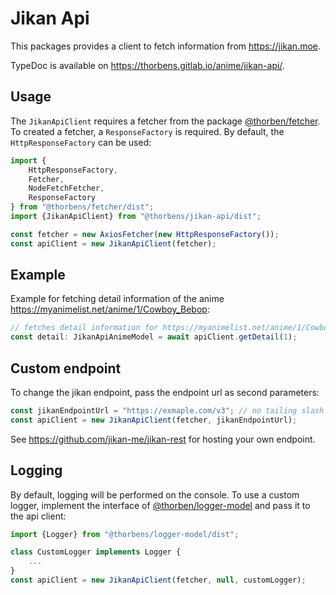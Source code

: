 # Jikan Api
This packages provides a client to fetch information from https://jikan.moe.

TypeDoc is available on https://thorbens.gitlab.io/anime/jikan-api/.

## Usage
The `JikanApiClient` requires a fetcher from the package [@thorben/fetcher](https://gitlab.com/thorbens/fetcher).
To created a fetcher, a `ResponseFactory` is required.
By default, the `HttpResponseFactory` can be used:

```typescript
import {
    HttpResponseFactory,
    Fetcher,
    NodeFetchFetcher,
    ResponseFactory
} from "@thorbens/fetcher/dist";
import {JikanApiClient} from "@thorbens/jikan-api/dist";

const fetcher = new AxiosFetcher(new HttpResponseFactory());
const apiClient = new JikanApiClient(fetcher);
```

## Example
Example for fetching detail information of the anime https://myanimelist.net/anime/1/Cowboy_Bebop:

```typescript
// fetches detail information for https://myanimelist.net/anime/1/Cowboy_Bebop
const detail: JikanApiAnimeModel = await apiClient.getDetail(1);
```

## Custom endpoint
To change the jikan endpoint, pass the endpoint url as second parameters:
```typescript
const jikanEndpointUrl = "https://exmaple.com/v3"; // no tailing slash
const apiClient = new JikanApiClient(fetcher, jikanEndpointUrl);
```

See https://github.com/jikan-me/jikan-rest for hosting your own endpoint.

## Logging
By default, logging will be performed on the console.
To use a custom logger, implement the interface of [@thorben/logger-model](https://gitlab.com/thorbens/logger-model)
and pass it to the api client:

```typescript
import {Logger} from "@thorbens/logger-model/dist";

class CustomLogger implements Logger {
    ...
}
const apiClient = new JikanApiClient(fetcher, null, customLogger);
```
